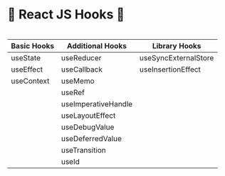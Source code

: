 # 🥳 React JS Hooks 🥳

#

| Basic Hooks | Additional Hooks    | Library Hooks        |
| ----------- | ------------------- | -------------------- |
| useState    | useReducer          | useSyncExternalStore |
| useEffect   | useCallback         | useInsertionEffect   |
| useContext  | useMemo             |                      |
|             | useRef              |                      |
|             | useImperativeHandle |                      |
|             | useLayoutEffect     |                      |
|             | useDebugValue       |                      |
|             | useDeferredValue    |                      |
|             | useTransition       |                      |
|             | useId               |                      |
